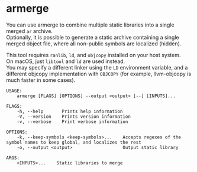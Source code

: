 
# armerge

You can use armerge to combine multiple static libraries into a single merged `ar` archive.  
Optionally, it is possible to generate a static archive containing a single merged object file, where all non-public symbols are localized (hidden).

This tool requires `ranlib`, `ld`, and `objcopy` installed on your host system.  
On macOS, just `libtool` and `ld` are used instead.  
You may specify a different linker using the `LD` environment variable, and a different objcopy implementation with `OBJCOPY` (for example, llvm-objcopy is much faster in some cases).

```
USAGE:
    armerge [FLAGS] [OPTIONS] --output <output> [--] [INPUTS]...

FLAGS:
    -h, --help       Prints help information
    -V, --version    Prints version information
    -v, --verbose    Print verbose information

OPTIONS:
    -k, --keep-symbols <keep-symbols>...    Accepts regexes of the symbol names to keep global, and localizes the rest
    -o, --output <output>                   Output static library

ARGS:
    <INPUTS>...    Static libraries to merge
```
